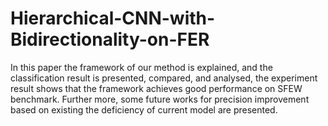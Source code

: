 # Hierarchical-CNN-with-Bidirectionality-on-FER
In this paper the framework of our method is explained, and the classification result is presented, compared, and analysed, the experiment result shows that the framework achieves good performance on SFEW benchmark. Further more, some future works for precision improvement based on existing the deficiency of current model are presented.
